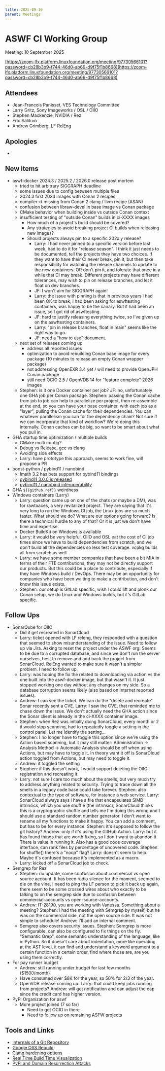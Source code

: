 ```yaml
---
title: 2025-09-10
parent: Meetings
---
```


# ASWF CI Working Group

Meeting:   10 September 2025

[https://zoom-lfx.platform.linuxfoundation.org/meeting/97730566101?password=cb28b3b9-f744-46d0-ab69-d9f75f1b8668](https://zoom-lfx.platform.linuxfoundation.org/meeting/97730566101?password=cb28b3b9-f744-46d0-ab69-d9f75f1b8668)

## Attendees

* Jean-Francois Panisset, VES Technology Committee
* Larry Gritz, Sony Imageworks / OSL / OIIO
* Stephen Mackenzie, NVIDIA / Rez
* Eric Salituro
* Andrew Grimberg, LF RelEng

## Apologies

*

## New items

* aswf-docker 2024.3 / 2025.2 / 2026.0 release post mortem
  * tried to hit arbitrary SIGGRAPH deadline
  * some issues due to config between multiple files
  * 2024.3 first 2024 images with Conan 2 recipes
  * compiler-rt missing from Conan 2 clang / llvm recipe (ASAN)
  * confusion between libraw-devel in base image vs Conan package
  * CMake behavior when building inside vs outside Conan context
  * insufficient testing of "outside Conan" builds in ci-XXXX images
    * How much of a project's build should be covered?
    * Any strategies to avoid breaking project CI builds when releasing new images?
    * Should projects always pin to a specific 202x.y release?
      * Larry: I had never pinned to a specific version before last week, had to do it for "release season". I think it just needs to be documented, tell the projects they have two choices. If they want to have their CI never break, pin it, but then take responsibility for watching the release channels to update to the new containers. OR don't pin it, and tolerate that once in a while that CI may break. Different projects may have different tolerances, may wish to pin on release branches, and let it float on dev branches.
      * JF: I won't aim for SIGGRAPH again!
      * Larry: the issue with pinning is that in previous years I had been OK to break, I had been asking for aswftesting containers, was happy to be the canary. But it had been an issue, so I got rid of aswftesting.
      * JF: hard to justify releasing everything twice, so I've given up on the aswftesting containers.
      * Larry: "pin in release branches, float in main" seems like the right way to go.
      * JF: need a "how to use" document.
  * next set of releases coming up
    * address all reported issues
    * optimization to avoid rebuilding Conan base image for every package (10 minutes to release an empty Conan wrapper package)
    * not addressing OpenEXR 3.4 yet / will need to provide OpenJPH Conan package
    * still need OCIO 2.5 / OpenVDB 14 for "feature complete" 2026 images
  * Stephen: is it one Docker container per job? JF: no, unfortunately one GHA job per Conan package. Stephen: passing the Conan cache from job to job can help to parallelize per project, then re-assemble at the end, so you can have your base container, with each job as a "layer", pulling the Conan cache for their dependencies. You can whatever parallelism you can for the dependency chain? Not sure if we can incorporate that kind of workflow? We're doing this internally. Conan caches can be big, so want to be smart about what you pull in.
* GHA startup time optimization / multiple builds
  * CMake multi config?
  * Debug vs Release, gcc vs clang
  * Avoiding side effects
  * Larry: have prototype this approach, seems to work fine, will propose a PR
* boost-python / pybind11 / nanobind
  * Imath 3.2 has beta support for pybind11 bindings
  * [pybind11 3.0.0 is released](https://github.com/pybind/pybind11/releases/tag/v3.0.0)
  * [pybind11 / nanobind interoperability](https://github.com/wjakob/nanobind/pull/1140)
* GHA `${{github.ref}}` weirdness
* Windows containers (Larry)
  * Larry: question came up on one of the chats (or maybe a DM), was for rawtoaces, a very revitalized project. They are saying that it's very long to run the Windows CI job, the Linux jobs are so much faster. What should we do? What are our options going forward? Is there a technical hurdle to any of that? Or it is just we don't have time and expertise.
  * Docker BuildKit on Windows is available
  * Larry: it would be very helpful, OIIO and OSL eat the cost of CI job times since we have to build dependencies from scratch, and we don't build all the dependencies so less test coverage. vcpkg builds all from scratch as well.
  * Larry: we have some member companies that have been a bit MIA in terms of their FTE contributions, they may not be directly support our products. But this could be a place to contribute, especially if they have Windows build / DevOps. There may be an opportunity for companies who have been waiting to make a contribution, and don't know this issue exists.
  * Stephen: our setup is GitLab specific, wish I could lift and plonk our Conan setup, we do Linux and Windows builds, but it's GitLab specific.

## Follow Ups

* SonarQube for OIIO
  * Did it get recreated in SonarCloud
  * Larry: ticket opened with LF releng, they responded with a question that seemed to show misunderstanding of the issue. Need to follow up via Jira. Asking to reset the project under the ASWF org. Seems to be due to a corrupted database, and since we don't run the server ourselves, best to remove and add back the project from SonarCloud. RelEng wanted to make sure it wasn't a simpler problem. I need to follow up.
  * Larry: was hoping the fix the related to downloading via action vs the one built into the aswf-docker image, but that wasn't it. It just stopped working one day without any changes on my side. So a database corruption seems likely (also based on Internet reported issues).
  * Andrew: I can see the ticket. We can do the "delete and recreate". Sonar recently sent a CVE. Larry: I saw the CVE, that reminded me to chase down the issue. We don't actually need the GHA action since the Sonar client is already in the ci-XXXX container image.
  * Stephen: when Rez was initially doing SonarCloud, every month or 2 it would stop scanning, had to repeatedly toggle a setting in the control panel. Let me identify the setting...
  * Stephen: I no longer have to toggle this option since we're using the Action based scanning, but it may still matter: Administration -> Analysis Method -> Automatic Analysis should be off when using Actions, but may have to toggle it. In theory want it off is SonarCloud action toggled from Actions, but may need to toggle it.
  * Andrew: it toggled the setting
  * Stephen: if this doesn't work, I would support deleting the OIIO registration and recreating it
  * Larry: not sure I care too much about the smells, but very much try to address anything related to security. Trying to trace down all the smells in a legacy code base could take forever. Stephen: also contextual to the type of software, for instance a web service. Larry: SonarCloud always says I have a file that encapsulates SIMD intrinsics, which you use shuffle (the intrinsic), SonarCloud thinks this is a cryptographic shuffle and tells me I'm doing this wrong and I should use a standard random number generator. I don't want to rename all my functions to make it happy. You can add a comment, but has to be for every instance. Stephen: it's supposed to follow the git history? Andrew: only if it's using the GitHub Action. Larry: but it has found things that are worth fixing, so I don't want to abandon it. There is value in running it. Also has a good code coverage interface, can rank files by percentage of uncovered code. Stephen: for shuffle() there's a "noqa" flag? Larry: doesn't seem to help. Maybe it's confused because it's implemented as a macro.
  * Larry: kicked off a SonarCloud job to check.
* Semgrep for Rez
  * Stephen: no update, some confusion about commercial vs open source account. It has been radio silence for the moment, seemed to die on the vine, I need to ping the LF person to pick it back up again, there seem to be some crossed wires about who exactly to be talking to on the semgrep side due to confusion between commercial-accounts vs open-source-accounts.
  * Andrew: IT-28190, you are working with Vanessa. Something about a meeting? Stephen: I had the meeting with Semgrep by myself, but he was on the commercial side, not the open source side. It was not simple to schedule! Andrew: I'll add an internal comment.
  * Semgrep also covers security issues. Stephen: Semgrep is more configurable, can also be configured to fix things on the fly. "Semantic Grep", some semantic understanding of the language, like in Python. So it doesn't care about indentation, more like operating at the AST level, it can find and understand a keyword argument to a certain function in a certain order, find where those are, are you using them correctly.
* For pay runner budget
  * Andrew: still running under budget for last few months ($1500/month)
  * Have consumed over $8K for the year, so 50% for 2/3 of the year.
  * OpenVDB release coming up. Larry: that could keep jobs running from projects? Andrew: will get notification and can adjust the cap since the credit card has higher version.
* PyPI Organization for aswf
  * More project joined (7 so far)
    * Need to get OCIO in there
    * Need to follow up on remaining ASFW projects

## Tools and Links

* [Internals of a Git Repository](https://drew.silcock.dev/blog/artisanal-git/)
* [Google OSS Rebuild](https://security.googleblog.com/2025/07/introducing-oss-rebuild-open-source.html)
* [Clang hardening options](https://discourse.llvm.org/t/rfc-hardening-mode-for-the-compiler/87660)
* [Real Time Build Time Visualization](https://danielchasehooper.com/posts/syscall-build-snooping/)
* [PyPI and Domain Resurrection Attacks](https://blog.pypi.org/posts/2025-08-18-preventing-domain-resurrections/)
